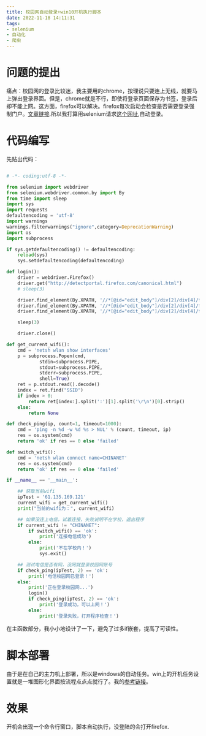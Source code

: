 ```yaml
---
title: 校园网自动登录+win10开机执行脚本
date: 2022-11-18 14:11:31
tags: 
- selenium
- 自动化
- 爬虫
---
```

# 问题的提出

痛点：校园网的登录比较迷，我主要用的chrome，按理说只要连上无线，就要马上弹出登录界面。但是，chrome就是不行，即使将登录页面保存为书签，登录后却不能上网。这方面，firefox可以解决。firefox每次启动会检查是否需要登录强制门户。[文章链接](https://support.mozilla.org/zh-CN/kb/%E5%BC%BA%E5%88%B6%E9%97%A8%E6%88%B7%E6%8E%A2%E6%B5%8B).所以我打算用selenium请求[这个网址](http://detectportal.firefox.com/canonical.html),自动登录。

<!-- more -->

# 代码编写

先贴出代码：

```python

# -*- coding:utf-8 -*-

from selenium import webdriver
from selenium.webdriver.common.by import By
from time import sleep
import sys
import requests
defaultencoding = 'utf-8'
import warnings
warnings.filterwarnings("ignore",category=DeprecationWarning)
import os
import subprocess

if sys.getdefaultencoding() != defaultencoding:
    reload(sys)
    sys.setdefaultencoding(defaultencoding)

def login():
	driver = webdriver.Firefox() 
	driver.get("http://detectportal.firefox.com/canonical.html")
	# sleep(3)

	driver.find_element(By.XPATH, '//*[@id="edit_body"]/div[2]/div[4]/form/input[3]').send_keys('')
	driver.find_element(By.XPATH, '//*[@id="edit_body"]/div[2]/div[4]/form/input[4]').send_keys('')
	driver.find_element(By.XPATH, '//*[@id="edit_body"]/div[2]/div[4]/form/input[2]').click()

	sleep(3)

	driver.close()

def get_current_wifi():
	cmd = 'netsh wlan show interfaces'
	p = subprocess.Popen(cmd,
			stdin=subprocess.PIPE,
			stdout=subprocess.PIPE,
			stderr=subprocess.PIPE,
			shell=True)
	ret = p.stdout.read().decode()
	index = ret.find("SSID")
	if index > 0:
		return ret[index:].split(':')[1].split('\r\n')[0].strip()		
	else:
		return None

def check_ping(ip, count=1, timeout=1000):
    cmd = 'ping -n %d -w %d %s > NUL' % (count, timeout, ip)
    res = os.system(cmd)
    return 'ok' if res == 0 else 'failed'

def switch_wifi():
    cmd = 'netsh wlan connect name=CHINANET'
    res = os.system(cmd)
    return 'ok' if res == 0 else 'failed'

if __name__ == '__main__':

	## 获取当前wifi
	ipTest = '61.135.169.121'
	current_wifi = get_current_wifi()
	print("当前的wifi为：", current_wifi)

	## 如果没连上电信，试着连接，失败说明不在学校，退出程序
	if current_wifi != "CHINANET":
		if switch_wifi() == 'ok':
			print('连接电信成功')
		else:
			print('不在学校内！')
			sys.exit()

	## 测试电信是否有网，没网就登录校园网账号
	if check_ping(ipTest, 2) == 'ok':
		print('电信校园网已登录！')
	else:
		print('正在登录校园网...')
		login()
		if check_ping(ipTest, 2) == 'ok':
			print('登录成功，可以上网！')
		else:
			print('登录失败，打开程序检查！')

```

在主函数部分，我小小地设计了一下，避免了过多if嵌套，提高了可读性。

# 脚本部署

由于是在自己的主力机上部署，所以是windows的自动任务。win上的开机任务设置就是一堆图形化界面按流程点点点就行了。我的[参考链接](https://cloud.tencent.com/developer/article/1466109)。

# 效果

开机会出现一个命令行窗口，脚本自动执行，没登陆的会打开firefox.
